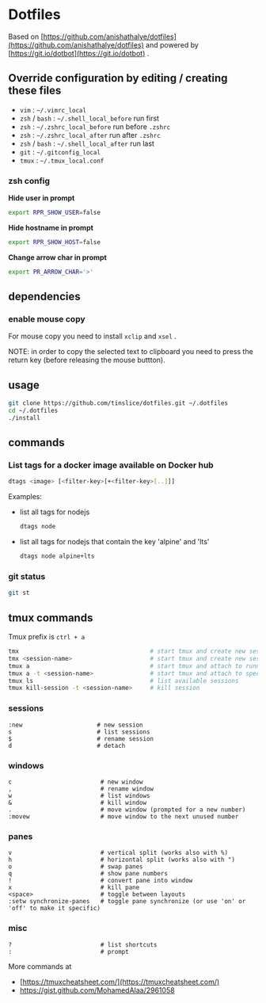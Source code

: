 # Dotfiles

Based on [https://github.com/anishathalye/dotfiles](https://github.com/anishathalye/dotfiles) and powered by [https://git.io/dotbot](https://git.io/dotbot) .

## Override configuration by editing / creating these files

- `vim` : `~/.vimrc_local`
- `zsh` / `bash` : `~/.shell_local_before` run first
- `zsh` : `~/.zshrc_local_before` run before `.zshrc`
- `zsh` : `~/.zshrc_local_after` run after `.zshrc`
- `zsh` / `bash` : `~/.shell_local_after` run last
- `git` : `~/.gitconfig_local`
- `tmux` : `~/.tmux_local.conf`

### zsh config

**Hide user in prompt**

```bash
export RPR_SHOW_USER=false
```

**Hide hostname in prompt**

```bash
export RPR_SHOW_HOST=false
```

**Change arrow char in prompt**

```bash
export PR_ARROW_CHAR='>'
```

## dependencies

### enable mouse copy

For mouse copy you need to install `xclip` and `xsel` .

NOTE: in order to copy the selected text to clipboard you need to press the return key (before releasing the mouse buttton).

## usage

```bash
git clone https://github.com/tinslice/dotfiles.git ~/.dotfiles
cd ~/.dotfiles
./install
```

## commands

### List tags for a docker image available on Docker hub

```bash
dtags <image> [<filter-key>[+<filter-key>[..]]]
```

Examples:

  - list all tags for nodejs

    ```bash
    dtags node
    ```

  - list all tags for nodejs that contain the key 'alpine' and 'lts'

    ```bash
    dtags node alpine+lts
    ```

### git status

```bash
git st
```

## tmux commands

Tmux prefix is `ctrl + a`

```bash
tmx                                     # start tmux and create new session
tmx <session-name>                      # start tmux and create new session and link to specified session
tmux a                                  # start tmux and attach to running session
tmux a -t <session-name>                # start tmux and attach to specified session
tmux ls                                 # list available sessions
tmux kill-session -t <session-name>     # kill session
```

### sessions

```text
:new                     # new session
s                        # list sessions
$                        # rename session
d                        # detach
```

### windows

```text
c                         # new window
,                         # rename window
w                         # list windows
&                         # kill window
.                         # move window (prompted for a new number)
:movew                    # move window to the next unused number
```

### panes

```text
v                         # vertical split (works also with %)
h                         # horizontal split (works also with ")
o                         # swap panes
q                         # show pane numbers
!                         # convert pane into window
x                         # kill pane
<space>                   # toggle between layouts
:setw synchronize-panes   # toggle pane synchronize (or use 'on' or 'off' to make it specific)
```

### misc

```text
?                         # list shortcuts
:                         # prompt
```

More commands at

- [https://tmuxcheatsheet.com/](https://tmuxcheatsheet.com/)
- <https://gist.github.com/MohamedAlaa/2961058>
